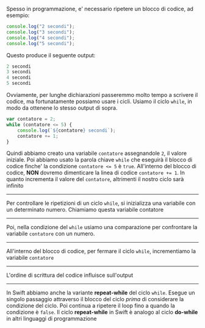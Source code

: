 Spesso in programmazione, e' necessario ripetere un blocco di codice, ad esempio:
```javascript
console.log("2 secondi");
console.log("3 secondi");
console.log("4 secondi");
console.log("5 secondi");
```
Questo produce il seguente output:
```javascript
2 secondi
3 secondi
4 secondi
5 secondi
```
Ovviamente, per lunghe dichiarazioni passeremmo molto tempo a scrivere il codice, ma fortunatamente possiamo usare i cicli.
Usiamo il ciclo `while`, in modo da ottenene lo stesso output di sopra.
```javascript
var contatore = 2;
while (contatore <= 5) {
    console.log(`${contatore} secondi`);
    contatore += 1;
}
```
Quindi abbiamo creato una variabile `contatore` assegnandole `2`, il valore iniziale.
Poi abbiamo usato la parola chiave `while` che eseguirà il blocco di codice finche' la condizione `contatore <= 5` è `true`.
All'interno del blocco di codice, **NON** dovremo dimenticare la linea di codice `contatore += 1`.
In quanto incrementa il valore del `contatore`, altrimenti il nostro ciclo sarà infinito

---

Per controllare le ripetizioni di un ciclo `while`, si inizializza una variabile con un determinato numero.
Chiamiamo questa variabile contatore

---

Poi, nella condizione del `while` usiamo una comparazione per confrontare la variabile `contatore` con un numero.

---

All'interno del blocco di codice, per fermare il ciclo `while`, incrementiamo la variabile `contatore`

---

L'ordine di scrittura del codice influisce sull'output

---

In Swift abbiamo anche la variante **repeat-while** del ciclo `while`.
Esegue un singolo passaggio attraverso il blocco del ciclo _prima_ di considerare la condizione del ciclo.
Poi continua a ripetere il loop fino a quando la condizione è `false`.
Il ciclo __repeat-while__ in Swift è analogo al ciclo __do-while__ in altri linguaggi di programmazione
